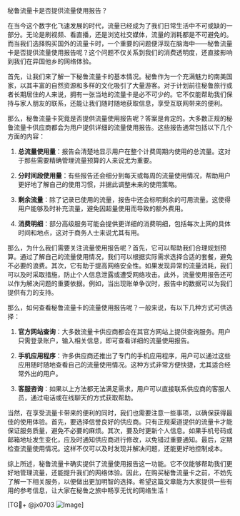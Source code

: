秘鲁流量卡是否提供流量使用报告？

在当今这个数字化飞速发展的时代，流量已经成为了我们日常生活中不可或缺的一部分。无论是刷视频、看直播，还是浏览社交媒体，流量的消耗都是不可避免的。而当我们选择购买国外的流量卡时，一个重要的问题便浮现在脑海中——秘鲁流量卡是否提供流量使用报告呢？这个问题不仅关系到我们的消费透明度，还直接影响到我们在异国他乡的网络体验。

首先，让我们来了解一下秘鲁流量卡的基本情况。秘鲁作为一个充满魅力的南美国家，以其丰富的自然资源和多样的文化吸引了大量游客。对于计划前往秘鲁旅行或者长期居住的人来说，拥有一张当地的流量卡是必不可少的。它不仅能帮助我们保持与家人朋友的联系，还能让我们随时随地获取信息，享受互联网带来的便利。

那么，秘鲁流量卡究竟是否提供流量使用报告呢？答案是肯定的。大多数正规的秘鲁流量卡供应商都会为用户提供详细的流量使用报告。这些报告通常包括以下几个方面的内容：

1. **总流量使用量**：报告会清楚地显示用户在整个计费周期内使用的总流量。这对于那些需要精确管理流量预算的人来说尤为重要。
   
2. **分时间段使用量**：有些报告还会细分到每天或每周的流量使用情况，帮助用户更好地了解自己的使用习惯，并据此调整未来的使用策略。

3. **剩余流量**：除了记录已使用的流量，报告中还会标明剩余的可用流量。这使得用户能够及时补充流量，避免因超量使用而导致的额外费用。

4. **消费明细**：部分高级服务可能会提供更详细的消费明细，包括每次上网的具体时间和地点，这对于商务人士来说尤其有用。

那么，为什么我们需要关注流量使用报告呢？首先，它可以帮助我们合理规划预算。通过了解自己的流量使用情况，我们可以根据实际需求选择合适的套餐，避免不必要的浪费。其次，它有助于提高网络安全性。如果发现异常的流量消耗，我们可以及时采取措施，防止个人信息泄露或遭受网络攻击。此外，流量使用报告还可以作为解决问题的重要依据。例如，当出现账单争议时，报告中的数据可以为我们提供有力的支持。

那么，如何查看秘鲁流量卡的流量使用报告呢？一般来说，有以下几种方式可供选择：

1. **官方网站查询**：大多数流量卡供应商都会在其官方网站上提供查询服务。用户只需登录账户，输入相关信息，即可查看详细的流量使用报告。

2. **手机应用程序**：许多供应商还推出了专门的手机应用程序，用户可以通过这些应用随时随地查看自己的流量使用情况。这种方式非常方便快捷，尤其适合经常外出的用户。

3. **客服咨询**：如果以上方法都无法满足需求，用户可以直接联系供应商的客服人员，通过电话或在线聊天的方式获取帮助。

当然，在享受流量卡带来的便利的同时，我们也需要注意一些事项，以确保获得最佳的使用体验。首先，要选择信誉良好的供应商。只有正规渠道提供的流量卡才能保证服务质量，避免不必要的麻烦。其次，要及时更新个人信息。如果手机号码或邮箱地址发生变化，应及时通知供应商进行修改，以免错过重要通知。最后，定期检查流量使用情况。这样不仅可以及时发现并解决问题，还能更好地控制成本。

综上所述，秘鲁流量卡确实提供了流量使用报告这一功能。它不仅能够帮助我们更好地管理流量，还能提升我们的网络体验。因此，在购买秘鲁流量卡之前，不妨先了解一下相关服务，以便做出更加明智的选择。希望这篇文章能为大家提供一些有用的参考信息，让大家在秘鲁之旅中畅享无忧的网络生活！

[TG💪+ @jx0703 ![Image](https://github.com/user-attachments/assets/dbca1d08-cadb-493c-b0ec-ad6f7a83f270)]